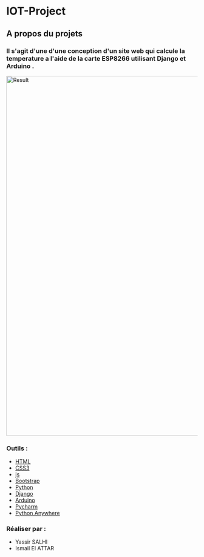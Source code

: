 # IOT-Project
## A propos du projets

<div id="about-the-project"></div>


### Il s'agit d'une d'une conception d'un site web qui calcule la temperature a l'aide de la carte ESP8266 utilisant Django et Arduino .




<img width="949" alt="Result" src="https://user-images.githubusercontent.com/126347413/227396791-2662449c-c8e9-4cae-8061-3647582348e8.PNG">



### Outils :

<div id="built-with"></div>

- [HTML](https://fr.wikipedia.org/wiki/Hypertext_Markup_Language)
- [CSS3](https://fr.wikipedia.org/wiki/Feuilles_de_style_en_cascade#:~:text=CSS3%20devient%20%C2%AB%20modulaire%20%C2%BB%2C%20afin,des%20sous%2Densembles%20de%20CSS3.)
- [js](https://www.javascript.com/)
- [Bootstrap](https://getbootstrap.com)
- [Python](https://www.python.org/)
- [Django](https://www.djangoproject.com/)
- [Arduino](https://www.arduino.cc/)
- [Pycharm](https://www.jetbrains.com/pycharm/)
- [Python Anywhere](https://www.pythonanywhere.com/)

### Réaliser par :

<div id="realiser"></div>
<ul>
<li>Yassir SALHI</li>
<li>Ismail El ATTAR</li>

